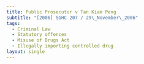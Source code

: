 ```yaml
---
title: Public Prosecutor v Tan Kiam Peng
subtitle: "[2006] SGHC 207 / 29\_November\_2006"
tags:
  - Criminal Law
  - Statutory offences
  - Misuse of Drugs Act
  - Illegally importing controlled drug
layout: single
---
```


